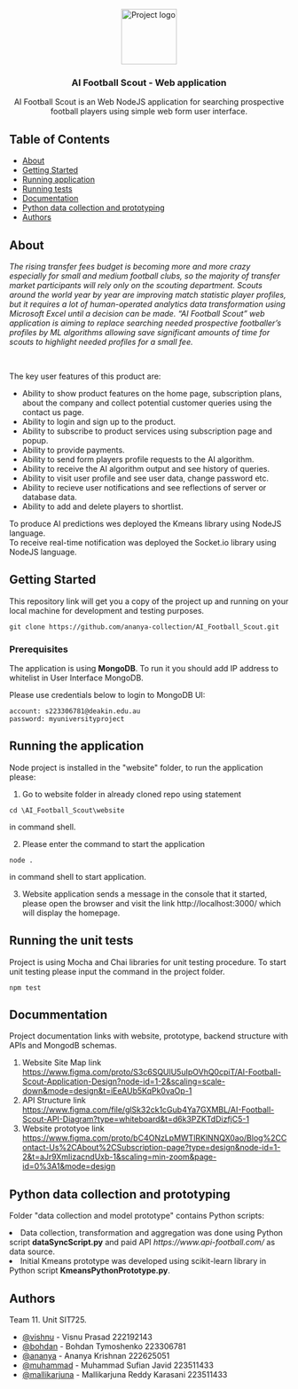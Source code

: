 <p align="center">
 <img class="circle responsive-img" width=100px height=100px src="./website/views/images/project logo.jpg" alt="Project logo"></a>
</p>

<h3 align="center">AI Football Scout - Web application </h3>

<p align="center"> AI Football Scout is an Web NodeJS application for searching prospective football players using
simple web form user interface. 
    <br> 
</p>

## Table of Contents

- [About](#about)
- [Getting Started](#getting_started)
- [Running application](#run)
- [Running tests](#tests)
- [Documentation](#documentation)
- [Python data collection and prototyping](#python)
- [Authors](#authors)



## About <a name = "about"></a>

<i>The rising transfer fees budget is becoming more and more crazy especially for small and medium football clubs, so the majority of transfer market participants will rely only on the scouting department. Scouts around the world year by year are improving match statistic player profiles, but it requires a lot of human-operated analytics data transformation using Microsoft Excel until a decision can be made. “AI Football Scout” web application is aiming to replace searching needed prospective footballer’s profiles by ML algorithms allowing save significant amounts of time for scouts to highlight needed profiles for a small fee.</i>

<br>

The key user features of this product are:
<ul>
<li>Ability to show product features on the home page, subscription plans, about the company and collect potential customer queries using the contact us page. </li>
<li>Ability to login and sign up to the product. </li>
<li>Ability to subscribe to product services using subscription page and popup.</li>  
<li>Ability to provide payments. </li>
<li>Ability to send form players profile requests to the AI algorithm. </li>
<li>Ability to receive the AI algorithm output and see history of queries. </li>
<li>Ability to visit user profile and see user data, change password etc. </li>
<li>Ability to recieve user notifications and see reflections of server or database data. </li>
<li>Ability to add and delete players to shortlist.</li>
</ul>

To produce AI predictions wes deployed the Kmeans library using NodeJS language. <br>
To receive real-time notification was deployed the Socket.io library using NodeJS language. <br>

## Getting Started <a name = "getting_started"></a>

This repository link will get you a copy of the project up and running on your local machine for development and testing purposes.

```
git clone https://github.com/ananya-collection/AI_Football_Scout.git
```

### Prerequisites

The application is using <b>MongoDB</b>. To run it you should add IP address to whitelist in User Interface MongoDB.

Please use credentials below to login to MongoDB UI:
```
account: s223306781@deakin.edu.au
password: myuniversityproject
```


## Running the application <a name = "run"></a>

Node project is installed in the "website" folder, to run the application please:

1. Go to website folder in already cloned repo using statement 
```
cd \AI_Football_Scout\website
```
in command shell.

2. Please enter the command to start the application
```
node . 
```  
in command shell to start application.

3. Website application sends a message in the console that it started, 
please open the browser and visit the link http://localhost:3000/ which will display the homepage. 


## Running the unit tests <a name = "tests"></a>

Project is using Mocha and Chai libraries for unit testing procedure. 
To start unit testing please input the command in the project folder. 

```
npm test
```

## Docummentation <a name = "documentation"></a>

Project documentation links with website, prototype, backend structure with APIs and MongodB schemas.

1. Website Site Map link https://www.figma.com/proto/S3c6SQUlU5uIpOVhQ0cpiT/AI-Football-Scout-Application-Design?node-id=1-2&scaling=scale-down&mode=design&t=iEeAUb5KqPk0vaOp-1
2. API Structure link https://www.figma.com/file/glSk32ck1cGub4Ya7GXMBL/AI-Football-Scout-API-Diagram?type=whiteboard&t=d6k3PZKTdDizfjC5-1
3. Website prototyoe link https://www.figma.com/proto/bC4ONzLpMWTlRKlNNQX0ao/Blog%2CContact-Us%2CAbout%2CSubscription-page?type=design&node-id=1-2&t=aJr9XmIizacndUxb-1&scaling=min-zoom&page-id=0%3A1&mode=design


## Python data collection and prototyping <a name = "python"></a>

Folder "data collection and model prototype" contains Python scripts:
<li>Data collection, transformation and aggregation was done using Python script <b>dataSyncScript.py</b>
and paid API <i>https://www.api-football.com/</i> as data source. </li>
<li>Initial Kmeans prototype was developed using scikit-learn library in Python script <b>KmeansPythonPrototype.py</b>.</li>

## Authors <a name = "authors"></a>

Team 11.  Unit SIT725.  
- [@vishnu](https://github.com/gokhanpicgeta) - Visnu Prasad 222192143
- [@bohdan](https://github.com/blaz2f) - Bohdan Tymoshenko 223306781
- [@ananya](https://github.com/ananya-collection) - Ananya Krishnan 222625051 
- [@muhammad](https://github.com/Sufian-code) - Muhammad Sufian Javid 223511433
- [@mallikarjuna](https://github.com/ArjunReddy2304) - Mallikarjuna Reddy Karasani 223511433









